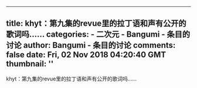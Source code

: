 
---
title: khyt：第九集的revue里的拉丁语和声有公开的歌词吗……
categories: 
    - 二次元
    - Bangumi - 条目的讨论
author: Bangumi - 条目的讨论
comments: false
date: Fri, 02 Nov 2018 04:20:40 GMT
thumbnail: ''
---

<div>   
khyt：第九集的revue里的拉丁语和声有公开的歌词吗……  
</div>
            